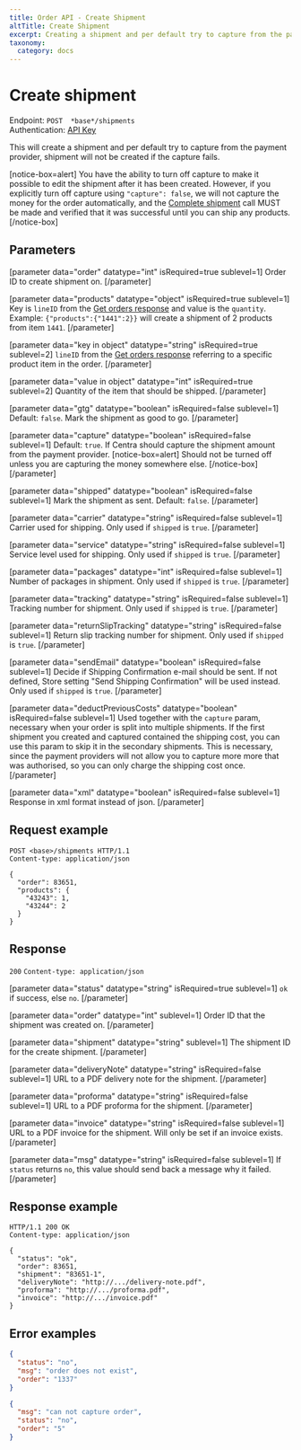```yaml
---
title: Order API - Create Shipment
altTitle: Create Shipment
excerpt: Creating a shipment and per default try to capture from the payment provider
taxonomy:
  category: docs
---
```


# Create shipment

Endpoint: `POST  *base*/shipments`  
Authentication: [API Key](/api-references/api-intro#authentication)

This will create a shipment and per default try to capture from the payment provider, shipment will not be created if the capture fails.

[notice-box=alert]
You have the ability to turn off capture to make it possible to edit the shipment after it has been created. However, if you explicitly turn off capture using ``"capture": false``, we will not capture the money for the order automatically, and the [Complete shipment](/api-references/order-api/api-reference/complete-shipment) call MUST be made and verified that it was successful until you can ship any products.
[/notice-box]

## Parameters

[parameter data="order" datatype="int" isRequired=true sublevel=1]
Order ID to create shipment on.
[/parameter]

[parameter data="products" datatype="object" isRequired=true sublevel=1]
Key is ``lineID`` from the [Get orders response](/api-references/order-api/api-reference/get-orders#response) and value is the ``quantity``.
Example: ``{"products":{"1441":2}}`` will create a shipment of 2 products from item ``1441``.
[/parameter]

[parameter data="key in object" datatype="string" isRequired=true sublevel=2]
``lineID`` from the [Get orders response](/api-references/order-api/api-reference/get-orders#response) referring to a specific product item in the order.
[/parameter]

[parameter data="value in object" datatype="int" isRequired=true sublevel=2]
Quantity of the item that should be shipped.
[/parameter]

[parameter data="gtg" datatype="boolean" isRequired=false sublevel=1]
Default: ``false``. Mark the shipment as good to go.
[/parameter]

[parameter data="capture" datatype="boolean" isRequired=false sublevel=1]
Default: ``true``. If Centra should capture the shipment amount from the payment provider.
[notice-box=alert]
Should not be turned off unless you are capturing the money somewhere else.
[/notice-box]
[/parameter]

[parameter data="shipped" datatype="boolean" isRequired=false sublevel=1]
Mark the shipment as sent. Default: ``false``.
[/parameter]

[parameter data="carrier" datatype="string" isRequired=false sublevel=1]
Carrier used for shipping. Only used if ``shipped`` is ``true``.
[/parameter]

[parameter data="service" datatype="string" isRequired=false sublevel=1]
Service level used for shipping. Only used if ``shipped`` is ``true``.
[/parameter]

[parameter data="packages" datatype="int" isRequired=false sublevel=1]
Number of packages in shipment. Only used if ``shipped`` is ``true``.
[/parameter]

[parameter data="tracking" datatype="string" isRequired=false sublevel=1]
Tracking number for shipment. Only used if ``shipped`` is ``true``.
[/parameter]

[parameter data="returnSlipTracking" datatype="string" isRequired=false sublevel=1]
Return slip tracking number for shipment. Only used if ``shipped`` is ``true``.
[/parameter]

[parameter data="sendEmail" datatype="boolean" isRequired=false sublevel=1]
Decide if Shipping Confirmation e-mail should be sent. If not defined, Store setting "Send Shipping Confirmation" will be used instead. Only used if ``shipped`` is ``true``.
[/parameter]

[parameter data="deductPreviousCosts" datatype="boolean" isRequired=false sublevel=1]
Used together with the `capture` param, necessary when your order is split into multiple shipments. If the first shipment you created and captured contained the shipping cost, you can use this param to skip it in the secondary shipments. This is necessary, since the payment providers will not allow you to capture more more that was authorised, so you can only charge the shipping cost once.
[/parameter]

[parameter data="xml" datatype="boolean" isRequired=false sublevel=1]
Response in xml format instead of json.
[/parameter]

## Request example

```http
POST <base>/shipments HTTP/1.1
Content-type: application/json

{
  "order": 83651,
  "products": {
    "43243": 1,
    "43244": 2
  }
}
```

<!--
```eval_rst
.. _create-shipment-response:
```
-->

## Response

`200` `Content-type: application/json`

[parameter data="status" datatype="string" isRequired=true sublevel=1]
``ok`` if success, else ``no``.
[/parameter]

[parameter data="order" datatype="int" sublevel=1]
Order ID that the shipment was created on.
[/parameter]

[parameter data="shipment" datatype="string" sublevel=1]
The shipment ID for the create shipment.
[/parameter]

[parameter data="deliveryNote" datatype="string" isRequired=false sublevel=1]
URL to a PDF delivery note for the shipment.
[/parameter]

[parameter data="proforma" datatype="string" isRequired=false sublevel=1]
URL to a PDF proforma for the shipment.
[/parameter]

[parameter data="invoice" datatype="string" isRequired=false sublevel=1]
URL to a PDF invoice for the shipment. Will only be set if an invoice exists.
[/parameter]

[parameter data="msg" datatype="string" isRequired=false sublevel=1]
If ``status`` returns ``no``, this value should send back a message why it failed.
[/parameter]

## Response example

```http
HTTP/1.1 200 OK
Content-type: application/json

{
  "status": "ok",
  "order": 83651,
  "shipment": "83651-1",
  "deliveryNote": "http://.../delivery-note.pdf",
  "proforma": "http://.../proforma.pdf",
  "invoice": "http://.../invoice.pdf"
}
```

## Error examples

```json
{
  "status": "no",
  "msg": "order does not exist",
  "order": "1337"
}
```

```json
{
  "msg": "can not capture order",
  "status": "no",
  "order": "5"
}
```
